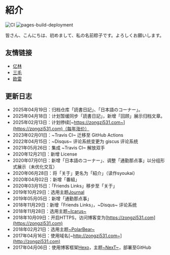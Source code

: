 # 紹介

![CI](https://github.com/zongzi531/zongzi531.github.io/actions/workflows/blank.yml/badge.svg)
![pages-build-deployment](https://github.com/zongzi531/zongzi531.github.io/actions/workflows/pages/pages-build-deployment/badge.svg)

皆さん、こんにちは、初めまして、私の名前粽子です。よろしくお願いします。

## 友情链接

- [亿林](https://minemine.cc)
- [三毛](https://jkchao.cn)
- [欧雷](https://ourai.ws)

## 更新日志

- 2025年04月19日：归档仓库「読書日記」、「日本語のコーナー」。
- 2025年04月18日：计划暂缓同步「読書日記」，新增「回顾」展示归档文章。
- 2025年02月13日：计划停续[~https://zongzi531.com~](https://zongzi531.com)（每年涨价）
- 2023年02月01日：~Travis CI~ 迁移至 GitHub Actions
- 2022年04月15日：~Disqus~ 评论系统变更为 giscus 评论系统
- 2021年05月26日：集成 ~Travis CI~ 解放双手
- 2020年12月21日：新增 License
- 2020年07月01日：新增「日本語のコーナー」、调整「通勤那点事」以分组形式展示（未优化交互）
- 2020年06月28日：将「关于」更名为「紹介」（读作syoukai）
- 2020年04月02日：新增「番組」
- 2020年03月15日：「Friends Links」移步至「关于」
- 2019年10月29日：选用主题[Journal](https://github.com/SumiMakito/hexo-theme-Journal)
- 2019年05月05日：新增「通勤那点事」
- 2018年11月29日：新增「Friends Links」，~Disqus~ 评论系统
- 2018年11月28日：选用主题[~Icarus~](https://github.com/ppoffice/hexo-theme-icarus)
- 2018年10月09日：开启HTTPS，访问博客变为[https://zongzi531.com](https://zongzi531.com)
- 2018年02月21日：选用主题[~PolarBear~](https://github.com/frostfan/hexo-theme-polarbear)
- 2017年04月16日：使用域名[~http://zongzi531.com~](http://zongzi531.com)
- 2017年04月06日：使用博客框架[Hexo](https://github.com/hexojs/hexo)，主题[~NexT~](https://github.com/iissnan/hexo-theme-next)，部署至GitHub
